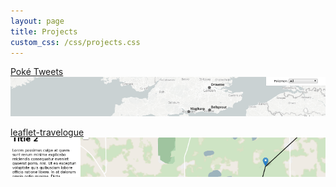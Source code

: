 ```yaml
---
layout: page
title: Projects
custom_css: /css/projects.css
---
```


[Pok&eacute; Tweets
![](/assets/preview/poke-tweets.png)](poke-tweets/)

[leaflet-travelogue
![](/assets/preview/leaflet-travelogue.png)](https://github.com/chdean/leaflet-travelogue)
